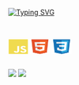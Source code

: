 [![Typing SVG](https://readme-typing-svg.demolab.com?font=Fira+Code&duration=4000&pause=500&color=18DC00&width=435&lines=+Ol%C3%A1!+Eu+sou+o+Luan%2C+seja+bem-vindo.;-+%F0%9F%94%AD+Trabalhando+com+Front-End;-+%F0%9F%8C%B1+Estudando+JavaScript)](https://git.io/typing-svg)

  ##

  <div style="display: inline_block"><br>
  <img align="center" alt="Luan-Js" height="30" width="40" src="https://raw.githubusercontent.com/devicons/devicon/master/icons/javascript/javascript-plain.svg">
  <img align="center" alt="Luan" height="30" width="40" src="https://raw.githubusercontent.com/devicons/devicon/master/icons/html5/html5-original.svg">
  <img align="center" alt="Luan-CSS" height="30" width="40" src="https://raw.githubusercontent.com/devicons/devicon/master/icons/css3/css3-original.svg">
</div>

  ##

  <div> 
 	<a href="https://www.twitch.tv/luanleft" target="_blank"><img src="https://img.shields.io/badge/Twitch-9146FF?style=for-the-badge&logo=twitch&logoColor=white" target="_blank"></a>
  <a href="https://www.linkedin.com/in/luan-magalh%C3%A3es-5480b224b/" target="_blank"><img src="https://img.shields.io/badge/-LinkedIn-%230077B5?style=for-the-badge&logo=linkedin&logoColor=white" target="_blank"></a> 
  
</div>

